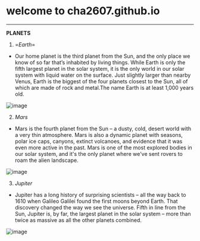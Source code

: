 # welcome to cha2607.github.io
---
**PLANETS**
1. =*Earth*=
- Our home planet is the third planet from the Sun, and the only place we know of so far that’s inhabited by living things. While Earth is only the fifth largest planet in the solar system, it is the only world in our solar system with liquid water on the surface. Just slightly larger than nearby Venus, Earth is the biggest of the four planets closest to the Sun, all of which are made of rock and metal.The name Earth is at least 1,000 years old. 

![image](https://user-images.githubusercontent.com/118231410/202323090-8be7875c-7cad-422e-920b-f826021dc0be.png)

2. *Mars*
- Mars is the fourth planet from the Sun – a dusty, cold, desert world with a very thin atmosphere. Mars is also a dynamic planet with seasons, polar ice caps, canyons, extinct volcanoes, and evidence that it was even more active in the past. Mars is one of the most explored bodies in our solar system, and it's the only planet where we've sent rovers to roam the alien landscape.

![image](https://user-images.githubusercontent.com/118231410/202323465-68ffc3fc-7bf8-47ea-b7f2-43b09dadc66f.png)

3. *Jupiter*
- Jupiter has a long history of surprising scientists – all the way back to 1610 when Galileo Galilei found the first moons beyond Earth. That discovery changed the way we see the universe. Fifth in line from the Sun, Jupiter is, by far, the largest planet in the solar system – more than twice as massive as all the other planets combined.

![image](https://user-images.githubusercontent.com/118231410/202323688-c48bfa2e-023c-4590-a826-3aeffbc494d6.png)
